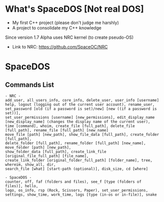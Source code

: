 # What's SpaceDOS [Not real DOS]
- My first C++ project (please don't judge me harshly)
- A project to consolidate my C++ knowledge

Since version 1.7 Alpha uses NRC kernel (to create pseudo-OS)
 - Link to NRC: https://github.com/SpaceOC/NRC

# SpaceDOS
## Commands List
    - NRC -
    add_user, all_users_info, core_info, delete_user, user_info [username]
    help, logout (logging out of the current user account), rename_user, set_password [old (if a password is set)/new] [new ((if a password is set))],
    set_user_permissions [username] [new_permissions], edit_display_name [new_display_name] (changes the display name of the current user),
    time [command], whoim, create_file [full_path], delete_file [full_path], rename_file [full_path] [new_name]
    move_file [path] [new_path], show_file_data [full_path], create_folder [full_path],
    delete_folder [full_path], rename_folder [full_path] [new_name], move_folder [path] [new_path],
    show_folder_data [full_path], create_link_file [original_file_full_path] [file_name],
    create_link_folder [original_folder_full_path] [folder_name], tree, whereim, show_all, dir,
    search_file [what] [start-path (optional)], disk_size, cd [where]

    - SpaceDOS -
    counter, off, faf (folders and files), see_f [type (folders of files)], hello,
    logo, os_info, rsp (Rock, Scissors, Paper), set_user_permissions,
    settings, show_time, work_time, logs [type (in-os or in-file)], snake
